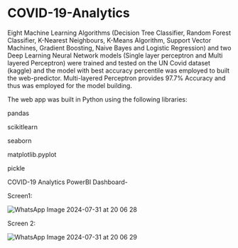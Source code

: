 # COVID-19-Analytics

Eight Machine Learning Algorithms (Decision Tree Classifier, Random Forest Classifier, K-Nearest Neighbours, K-Means Algorithm, Support Vector Machines, Gradient Boosting, Naive Bayes and Logistic Regression) and two Deep Learning Neural Network models (Single layer perceptron and Multi layered Perceptron) were trained and tested on the UN Covid dataset (kaggle) and the model with best accuracy percentile was employed to built the web-predictor. Multi-layered Perceptron provides 97.7% Accuracy and thus was employed for the model building.

The web app was built in Python using the following libraries:

pandas

scikitlearn

seaborn

matplotlib.pyplot

pickle

COVID-19 Analytics PowerBI Dashboard-

Screen1:

![WhatsApp Image 2024-07-31 at 20 06 28](https://github.com/user-attachments/assets/d9254b6d-013d-45c3-810a-b579ae17679f)

Screen 2:

![WhatsApp Image 2024-07-31 at 20 06 29](https://github.com/user-attachments/assets/cf144ce2-4f77-4a83-a4f5-0a11187da984)

